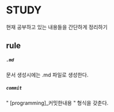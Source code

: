 # STUDY

현재 공부하고 있는 내용들을 간단하게 정리하기

## rule

##### ```.md``` 

문서 생성시에는 .md 파일로 생성한다.

##### ```commit``` 

" [programming]_커밋한내용 " 형식을 갖춘다.